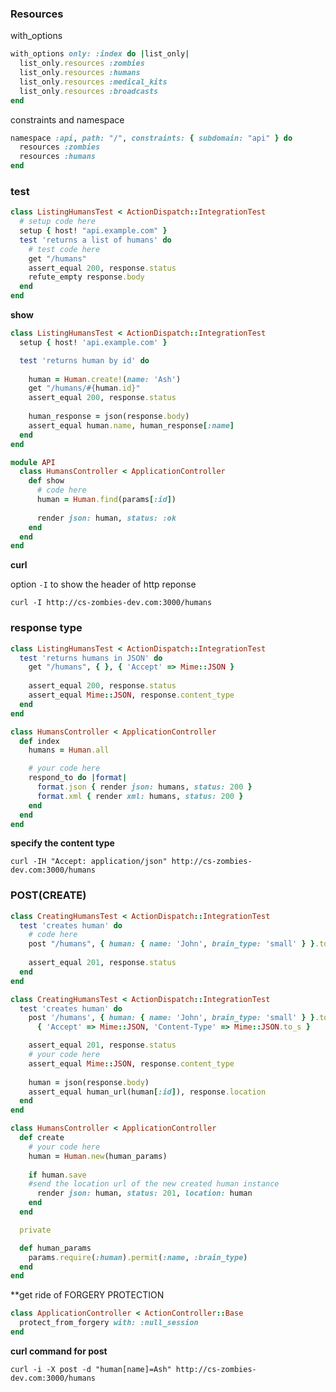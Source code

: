### Resources

with_options
```ruby
with_options only: :index do |list_only|
  list_only.resources :zombies
  list_only.resources :humans
  list_only.resources :medical_kits
  list_only.resources :broadcasts
end
```

constraints and namespace
```ruby
namespace :api, path: "/", constraints: { subdomain: "api" } do 
  resources :zombies
  resources :humans
end
```

### test

```ruby
class ListingHumansTest < ActionDispatch::IntegrationTest
  # setup code here
  setup { host! "api.example.com" }
  test 'returns a list of humans' do
    # test code here
    get "/humans"
    assert_equal 200, response.status
    refute_empty response.body
  end
end
```


**show**
```ruby
class ListingHumansTest < ActionDispatch::IntegrationTest
  setup { host! 'api.example.com' }

  test 'returns human by id' do
      
    human = Human.create!(name: 'Ash')
    get "/humans/#{human.id}"
    assert_equal 200, response.status
    
    human_response = json(response.body)
    assert_equal human.name, human_response[:name]
  end
end
```

```ruby
module API
  class HumansController < ApplicationController
    def show
      # code here
      human = Human.find(params[:id])
      
      render json: human, status: :ok
    end
  end
end
```

**curl**

option `-I` to show the header of http reponse

`curl -I http://cs-zombies-dev.com:3000/humans`

### response type

```ruby
class ListingHumansTest < ActionDispatch::IntegrationTest
  test 'returns humans in JSON' do
    get "/humans", { }, { 'Accept' => Mime::JSON }
    
    assert_equal 200, response.status
    assert_equal Mime::JSON, response.content_type
  end
end
```

```ruby
class HumansController < ApplicationController
  def index
    humans = Human.all

    # your code here
    respond_to do |format|
      format.json { render json: humans, status: 200 }
      format.xml { render xml: humans, status: 200 }
    end
  end
end
```

**specify the content type**

`curl -IH "Accept: application/json" http://cs-zombies-dev.com:3000/humans`

### POST(CREATE)

```ruby
class CreatingHumansTest < ActionDispatch::IntegrationTest
  test 'creates human' do
    # code here
    post "/humans", { human: { name: 'John', brain_type: 'small' } }.to_json, { 'Accept' => Mime::JSON, 'Content-Type' => Mime::JSON.to_s }
    
    assert_equal 201, response.status
  end
end
```

```ruby
class CreatingHumansTest < ActionDispatch::IntegrationTest
  test 'creates human' do
    post '/humans', { human: { name: 'John', brain_type: 'small' } }.to_json,
      { 'Accept' => Mime::JSON, 'Content-Type' => Mime::JSON.to_s }

    assert_equal 201, response.status
    # your code here
    assert_equal Mime::JSON, response.content_type   
    
    human = json(response.body)
    assert_equal human_url(human[:id]), response.location
  end
end
```
```ruby
class HumansController < ApplicationController
  def create
    # your code here
    human = Human.new(human_params)
    
    if human.save
    #send the location url of the new created human instance
      render json: human, status: 201, location: human
    end
  end

  private

  def human_params
    params.require(:human).permit(:name, :brain_type)
  end
end
```

**get ride of FORGERY PROTECTION
```ruby
class ApplicationController < ActionController::Base
  protect_from_forgery with: :null_session
end
```

**curl command for post**
```
curl -i -X post -d "human[name]=Ash" http://cs-zombies-dev.com:3000/humans
```
